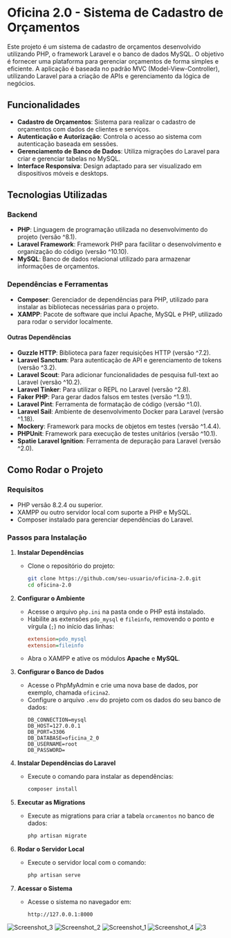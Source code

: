 # Oficina 2.0 - Sistema de Cadastro de Orçamentos

Este projeto é um sistema de cadastro de orçamentos desenvolvido utilizando PHP, o framework Laravel e o banco de dados MySQL. O objetivo é fornecer uma plataforma para gerenciar orçamentos de forma simples e eficiente. A aplicação é baseada no padrão MVC (Model-View-Controller), utilizando Laravel para a criação de APIs e gerenciamento da lógica de negócios.

## Funcionalidades

- **Cadastro de Orçamentos**: Sistema para realizar o cadastro de orçamentos com dados de clientes e serviços.
- **Autenticação e Autorização**: Controla o acesso ao sistema com autenticação baseada em sessões.
- **Gerenciamento de Banco de Dados**: Utiliza migrações do Laravel para criar e gerenciar tabelas no MySQL.
- **Interface Responsiva**: Design adaptado para ser visualizado em dispositivos móveis e desktops.

## Tecnologias Utilizadas

### Backend

- **PHP**: Linguagem de programação utilizada no desenvolvimento do projeto (versão ^8.1).
- **Laravel Framework**: Framework PHP para facilitar o desenvolvimento e organização do código (versão ^10.10).
- **MySQL**: Banco de dados relacional utilizado para armazenar informações de orçamentos.

### Dependências e Ferramentas

- **Composer**: Gerenciador de dependências para PHP, utilizado para instalar as bibliotecas necessárias para o projeto.
- **XAMPP**: Pacote de software que inclui Apache, MySQL e PHP, utilizado para rodar o servidor localmente.

#### Outras Dependências

- **Guzzle HTTP**: Biblioteca para fazer requisições HTTP (versão ^7.2).
- **Laravel Sanctum**: Para autenticação de API e gerenciamento de tokens (versão ^3.2).
- **Laravel Scout**: Para adicionar funcionalidades de pesquisa full-text ao Laravel (versão ^10.2).
- **Laravel Tinker**: Para utilizar o REPL no Laravel (versão ^2.8).
- **Faker PHP**: Para gerar dados falsos em testes (versão ^1.9.1).
- **Laravel Pint**: Ferramenta de formatação de código (versão ^1.0).
- **Laravel Sail**: Ambiente de desenvolvimento Docker para Laravel (versão ^1.18).
- **Mockery**: Framework para mocks de objetos em testes (versão ^1.4.4).
- **PHPUnit**: Framework para execução de testes unitários (versão ^10.1).
- **Spatie Laravel Ignition**: Ferramenta de depuração para Laravel (versão ^2.0).

## Como Rodar o Projeto

### Requisitos

- PHP versão 8.2.4 ou superior.
- XAMPP ou outro servidor local com suporte a PHP e MySQL.
- Composer instalado para gerenciar dependências do Laravel.

### Passos para Instalação

1. **Instalar Dependências**
    - Clone o repositório do projeto:
      ```bash
      git clone https://github.com/seu-usuario/oficina-2.0.git
      cd oficina-2.0
      ```

2. **Configurar o Ambiente**
    - Acesse o arquivo `php.ini` na pasta onde o PHP está instalado.
    - Habilite as extensões `pdo_mysql` e `fileinfo`, removendo o ponto e vírgula (`;`) no início das linhas:
      ```ini
      extension=pdo_mysql
      extension=fileinfo
      ```
    - Abra o XAMPP e ative os módulos **Apache** e **MySQL**.

3. **Configurar o Banco de Dados**
    - Acesse o PhpMyAdmin e crie uma nova base de dados, por exemplo, chamada `oficina2`.
    - Configure o arquivo `.env` do projeto com os dados do seu banco de dados:
      ```dotenv
      DB_CONNECTION=mysql
      DB_HOST=127.0.0.1
      DB_PORT=3306
      DB_DATABASE=oficina_2_0
      DB_USERNAME=root
      DB_PASSWORD=
      ```

4. **Instalar Dependências do Laravel**
    - Execute o comando para instalar as dependências:
      ```bash
      composer install
      ```

5. **Executar as Migrations**
    - Execute as migrations para criar a tabela `orcamentos` no banco de dados:
      ```bash
      php artisan migrate
      ```

6. **Rodar o Servidor Local**
    - Execute o servidor local com o comando:
      ```bash
      php artisan serve
      ```

7. **Acessar o Sistema**
    - Acesse o sistema no navegador em:
      ```
      http://127.0.0.1:8000
      ```

![Screenshot_3](https://github.com/user-attachments/assets/4a1f0e3b-a0c6-4f0d-b448-887438f51682)
![Screenshot_2](https://github.com/user-attachments/assets/1671bdd9-05f7-4e7f-a3ef-084d95770989)
![Screenshot_1](https://github.com/user-attachments/assets/ca249096-b57e-44a2-9366-2a24d29860d9)
![Screenshot_4](https://github.com/user-attachments/assets/6818f373-72ff-4be7-9d25-76b71651c4a5)
![3](https://github.com/user-attachments/assets/c7816f83-8feb-4eb8-8355-fc6c17a538e4)

